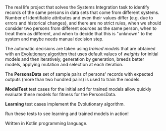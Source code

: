 The real life project that solves the Systems Integration task to identify records
of the same persons in data sets that come from different systems.
Number of identifiable attributes and even their values differ (e.g. due to errors and 
historical changes),
and there are no strict rules, when we should consider two persons
from different sources as the same person, when to treat them as different, 
and when to decide that this is "unknown" to the system and maybe needs manual decision step.

The automatic decisions are taken using *trained models* that are obtained with an 
[Evolutionary algorithm](https://en.wikipedia.org/wiki/Evolutionary_algorithm) 
that uses default values of *weights* for initial models and then iteratively, 
generation by generation, breeds better models, applying mutation and selection 
at each iteration.

The **PersonsData** set of sample pairs of persons' records with expected outputs 
(more than two hundred pairs) is used to train the models.

**ModelTest** test cases for the initial and for trained models allow quickly evaluate
these models for fitness for the PersonsData.

**Learning** test cases implement the Evolutionary algorithm. 

Run these tests to see learning and trained models in action! 

Written in Kotlin programming language.